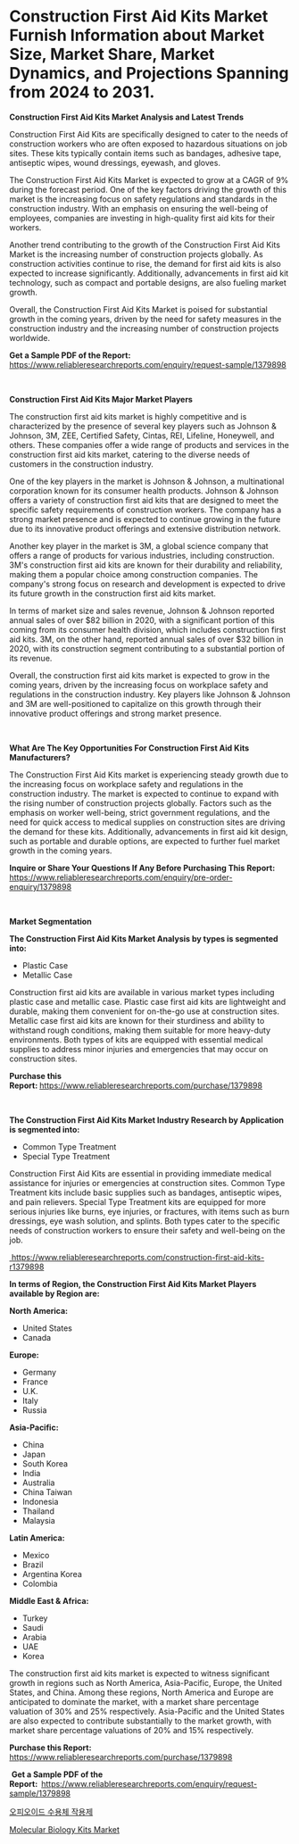 <p><h1>Construction First Aid Kits Market Furnish Information about Market Size, Market Share, Market Dynamics, and Projections Spanning from 2024 to 2031.</h1></p><p><strong>Construction First Aid Kits Market Analysis and Latest Trends</strong></p>
<p><p>Construction First Aid Kits are specifically designed to cater to the needs of construction workers who are often exposed to hazardous situations on job sites. These kits typically contain items such as bandages, adhesive tape, antiseptic wipes, wound dressings, eyewash, and gloves.</p><p>The Construction First Aid Kits Market is expected to grow at a CAGR of 9% during the forecast period. One of the key factors driving the growth of this market is the increasing focus on safety regulations and standards in the construction industry. With an emphasis on ensuring the well-being of employees, companies are investing in high-quality first aid kits for their workers.</p><p>Another trend contributing to the growth of the Construction First Aid Kits Market is the increasing number of construction projects globally. As construction activities continue to rise, the demand for first aid kits is also expected to increase significantly. Additionally, advancements in first aid kit technology, such as compact and portable designs, are also fueling market growth.</p><p>Overall, the Construction First Aid Kits Market is poised for substantial growth in the coming years, driven by the need for safety measures in the construction industry and the increasing number of construction projects worldwide.</p></p>
<p><strong>Get a Sample PDF of the Report:&nbsp;</strong> <a href="https://www.reliableresearchreports.com/enquiry/request-sample/1379898">https://www.reliableresearchreports.com/enquiry/request-sample/1379898</a></p>
<p>&nbsp;</p>
<p><strong>Construction First Aid Kits Major Market Players</strong></p>
<p><p>The construction first aid kits market is highly competitive and is characterized by the presence of several key players such as Johnson & Johnson, 3M, ZEE, Certified Safety, Cintas, REI, Lifeline, Honeywell, and others. These companies offer a wide range of products and services in the construction first aid kits market, catering to the diverse needs of customers in the construction industry.</p><p>One of the key players in the market is Johnson & Johnson, a multinational corporation known for its consumer health products. Johnson & Johnson offers a variety of construction first aid kits that are designed to meet the specific safety requirements of construction workers. The company has a strong market presence and is expected to continue growing in the future due to its innovative product offerings and extensive distribution network.</p><p>Another key player in the market is 3M, a global science company that offers a range of products for various industries, including construction. 3M's construction first aid kits are known for their durability and reliability, making them a popular choice among construction companies. The company's strong focus on research and development is expected to drive its future growth in the construction first aid kits market.</p><p>In terms of market size and sales revenue, Johnson & Johnson reported annual sales of over $82 billion in 2020, with a significant portion of this coming from its consumer health division, which includes construction first aid kits. 3M, on the other hand, reported annual sales of over $32 billion in 2020, with its construction segment contributing to a substantial portion of its revenue.</p><p>Overall, the construction first aid kits market is expected to grow in the coming years, driven by the increasing focus on workplace safety and regulations in the construction industry. Key players like Johnson & Johnson and 3M are well-positioned to capitalize on this growth through their innovative product offerings and strong market presence.</p></p>
<p>&nbsp;</p>
<p><strong>What Are The Key Opportunities For Construction First Aid Kits Manufacturers?</strong></p>
<p><p>The Construction First Aid Kits market is experiencing steady growth due to the increasing focus on workplace safety and regulations in the construction industry. The market is expected to continue to expand with the rising number of construction projects globally. Factors such as the emphasis on worker well-being, strict government regulations, and the need for quick access to medical supplies on construction sites are driving the demand for these kits. Additionally, advancements in first aid kit design, such as portable and durable options, are expected to further fuel market growth in the coming years.</p></p>
<p><strong>Inquire or Share Your Questions If Any Before Purchasing This Report:</strong> <a href="https://www.reliableresearchreports.com/enquiry/pre-order-enquiry/1379898">https://www.reliableresearchreports.com/enquiry/pre-order-enquiry/1379898</a></p>
<p>&nbsp;</p>
<p><strong>Market Segmentation</strong></p>
<p><strong>The Construction First Aid Kits Market Analysis by types is segmented into:</strong></p>
<p><ul><li>Plastic Case</li><li>Metallic Case</li></ul></p>
<p><p>Construction first aid kits are available in various market types including plastic case and metallic case. Plastic case first aid kits are lightweight and durable, making them convenient for on-the-go use at construction sites. Metallic case first aid kits are known for their sturdiness and ability to withstand rough conditions, making them suitable for more heavy-duty environments. Both types of kits are equipped with essential medical supplies to address minor injuries and emergencies that may occur on construction sites.</p></p>
<p><strong>Purchase this Report:&nbsp;</strong><a href="https://www.reliableresearchreports.com/purchase/1379898">https://www.reliableresearchreports.com/purchase/1379898</a></p>
<p>&nbsp;</p>
<p><strong>The Construction First Aid Kits Market Industry Research by Application is segmented into:</strong></p>
<p><ul><li>Common Type Treatment</li><li>Special Type Treatment</li></ul></p>
<p><p>Construction First Aid Kits are essential in providing immediate medical assistance for injuries or emergencies at construction sites. Common Type Treatment kits include basic supplies such as bandages, antiseptic wipes, and pain relievers. Special Type Treatment kits are equipped for more serious injuries like burns, eye injuries, or fractures, with items such as burn dressings, eye wash solution, and splints. Both types cater to the specific needs of construction workers to ensure their safety and well-being on the job.</p></p>
<p><a href="https://www.reliableresearchreports.com/construction-first-aid-kits-r1379898">&nbsp;https://www.reliableresearchreports.com/construction-first-aid-kits-r1379898</a></p>
<p><strong>In terms of Region, the Construction First Aid Kits Market Players available by Region are:</strong></p>
<p>
    <p> <strong> North America: </strong>
        <ul>
            <li>United States</li>
            <li>Canada</li>
        </ul>
        </p> 
    <p> <strong> Europe: </strong>
        <ul>
            <li>Germany</li>
            <li>France</li>
            <li>U.K.</li>
            <li>Italy</li>
            <li>Russia</li>
        </ul>
        </p> 
    <p> <strong> Asia-Pacific: </strong>
        <ul>
            <li>China</li>
            <li>Japan</li>
            <li>South Korea</li>
            <li>India</li>
            <li>Australia</li>
            <li>China Taiwan</li>
            <li>Indonesia</li>
            <li>Thailand</li>
            <li>Malaysia</li>
        </ul>
        </p> 
    <p> <strong> Latin America: </strong>
        <ul>
            <li>Mexico</li>
            <li>Brazil</li>
            <li>Argentina Korea</li>
            <li>Colombia</li>
        </ul>
        </p> 
    <p> <strong> Middle East & Africa: </strong>
        <ul>
            <li>Turkey</li>
            <li>Saudi</li>
            <li>Arabia</li>
            <li>UAE</li>
            <li>Korea</li>
        </ul>
    </p>
    </p>
<p><p>The construction first aid kits market is expected to witness significant growth in regions such as North America, Asia-Pacific, Europe, the United States, and China. Among these regions, North America and Europe are anticipated to dominate the market, with a market share percentage valuation of 30% and 25% respectively. Asia-Pacific and the United States are also expected to contribute substantially to the market growth, with market share percentage valuations of 20% and 15% respectively.</p></p>
<p><strong>Purchase this Report: </strong><a href="https://www.reliableresearchreports.com/purchase/1379898">https://www.reliableresearchreports.com/purchase/1379898</a></p>
<p>&nbsp;<strong>Get a Sample PDF of the Report:&nbsp;&nbsp;</strong><a href="https://www.reliableresearchreports.com/enquiry/request-sample/1379898">https://www.reliableresearchreports.com/enquiry/request-sample/1379898</a></p>
<p><strong></strong></p>
<p><p><a href="https://github.com/crfsywufhm81415/Market-Research-Report-List-2/blob/main/509392656975.md">오피오이드 수용체 작용제</a></p><p><a href="https://github.com/RickHolmes3/Market-Research-Report-List-4/blob/main/molecular-biology-kits-market.md">Molecular Biology Kits Market</a></p></p>